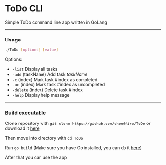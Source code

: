 # ToDo CLI 

Simple ToDo command line app written in GoLang

---

### Usage

```bash
./ToDo [options] [value]
```

Options:

*  `-list` Display all tasks
*  `-add` (taskName) Add task *taskName*
*  `-c` (index) Mark task #index as completed
*  `-uc` (index) Mark task #index as uncompleted
*  `-delete` (index) Delete task #index
*  `-help` Display help message

---

### Build executable

Clone repository with `git clone https://github.com/choodfire/ToDo` or download it [here](https://github.com/choodfire/ToDo/releases)

Then move into directory with `cd ToDo`

Run `go build` (Make sure you have Go installed, you can do it [here](https://go.dev/dl/))

After that you can use the app